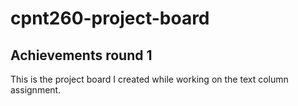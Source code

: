 # cpnt260-project-board
## Achievements round 1
This is the project board I created while working on the text column assignment. 
